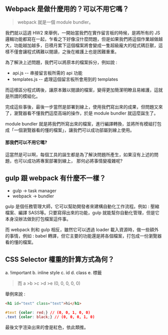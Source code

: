 ## Webpack 是做什麼用的？可以不用它嗎？
> webpack 就是一個 module bundler。

我們就以這週 HW2 來舉例，一開始當我們在實作留言板的時候，是將所有的 JS 邏輯功能都寫在一起，乍看之下好像沒什麼問題，但是如果我們將這個作業越做越大，功能越加越多，日積月累下這個檔案將會變成一隻超級龐大的程式碼巨獸，這樣不僅會讓程式碼難以閱讀，之後在維護上也是困難重重。

為了解決上述問題，我們可以將原本的檔案拆分，例如說 :
- api.js -- 串接留言板所需的 api 功能
- templates.js -- 處理這個留言板所會用到的 templates

而這樣區分程式碼後，讓原本難以閱讀的檔案，變得更加簡潔明瞭且易維護，這就是所謂的模組化。

完成這些事後，最後一步當然是部署到線上，使用我們寫出來的成果，但問題又來了，瀏覽器看不懂我們這麼高端的操作，於是  module bundler 就這麼誕生了。

module bundler 就是將我們所寫出來的檔案，進行編譯轉換，並將所有模組打包成「一個瀏覽器看的懂的檔案」，讓我們可以成功部屬到線上使用。

#### 那我們可以不用它嗎?
這當然是可以啊，每個工具的誕生都是為了解決問題所產生，如果沒有上述的問題，也可以成功將專案部署到線上， 那何必將事情變複雜呢?


## gulp 跟 webpack 有什麼不一樣？
- gulp -> task manager
- webpack -> bundler

gulp 是個任務管理大師，它可以幫助開發者來建構自動化工作流程。例如 : 壓縮檔案、編譯 SASS等。只要寫得出來的功能，gulp 就能幫你自動化管理，但是它本身沒辦法做到打包檔案這件事。

而 webpack 則和 gulp 相反，雖然它可以透過 loader 載入資源時，做一些額外的事情，例如 : babel 轉譯，但它主要的功能還是將各個檔案，打包成一份瀏覽器看的懂的檔案。


## CSS Selector 權重的計算方式為何？
a. !important
b. inline style
c. id
d. class
e. 標籤


> 而 a >b >c >d >e
> (0, 0, 0, 0, 0)

舉例來說 : 

``` html
<h1 id="text" class="text">hi</h1>
```
``` css
#text {color: red;} // (0, 0, 1, 0, 0)
.text {color: black;} // (0, 0, 0, 1, 0)
```
最後文字渲染出來的會是紅色，依此類推。